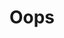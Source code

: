 ---
layout: home

title: Oops
titleTemplate: 一个没什么特别的博客

hero:
  name: Oops
  text: 一个没什么特别的博客
  tagline: 前端/日摇爱好者/日语初学者
  image:
    src: /logo.png
  actions:
    - theme: brand
      text: 开始
      link: /notes/
    - theme: alt
      text: 在 Github 上查看
      link: https://github.com/huangkuaikuai

features:
  - icon: 👨🏻‍💻
    title: 前端开发工程师
    details: 专注于前端监控
  - icon: 🎸
    title: 日摇
    details: 电吉他在学，喜欢OOR/BLAST
  - icon: 📚
    title: 日语
    details: 目前还在啃N5的语法和词汇
---